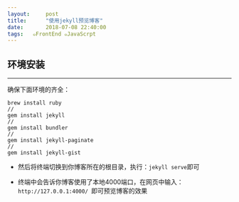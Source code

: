 ```yaml
---
layout:     post
title:      "使用jekyll预览博客"
date:       2018-07-08 22:40:00
tags:   ๑FrontEnd ๑JavaScrpt
---
```



## 环境安装
---

确保下面环境的齐全：

```
brew install ruby
//
gem install jekyll
//
gem install bundler
//
gem install jekyll-paginate
//
gem install jekyll-gist
```

- 然后将终端切换到你博客所在的根目录，执行：`jekyll serve`即可

- 终端中会告诉你博客使用了本地4000端口，在网页中输入：`http://127.0.0.1:4000/
`即可预览博客的效果
